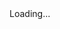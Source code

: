 <html>
<head>
<script>

function setCookie(cname,cvalue,exdays) {
    var d = new Date();
    d.setTime(d.getTime() + (exdays*24*60*60*1000));
    var expires = "expires=" + d.toGMTString();
    document.cookie = cname + "=" + cvalue + ";" + expires + ";path=/";
}

function getCookie(cname) {
    var name = cname + "=";
    var decodedCookie = decodeURIComponent(document.cookie);
    var ca = decodedCookie.split(';');
    for(var i = 0; i < ca.length; i++) {
        var c = ca[i];
        while (c.charAt(0) == ' ') {
            c = c.substring(1);
        }
        if (c.indexOf(name) == 0) {
            return c.substring(name.length, c.length);
        }
    }
    return "";
}

function checkCookie() {
    var vidchoice=getCookie("vid5");
    if (vidchoice==1){window.location.href = "https://ximera.osu.edu/calcvids/o/set5";}
    else if (vidchoice==2){window.location.href = "https://ximera.osu.edu/calcvids/q/set5";}
    else if (vidchoice==3){window.location.href = "https://ximera.osu.edu/calcvids/v/set5";}
    else if (vidchoice==4){window.location.href = "https://ximera.osu.edu/calcvids/c/set5";}
    else {
      var forwardchoice=Math.random();
      if (forwardchoice <= 0.25 ){
        setCookie("vid5", 1, 365);
        checkCookie();
        }
      else if (forwardchoice <= 0.5 ){
        setCookie("vid5", 2, 365);
        checkCookie();
        }
      else if (forwardchoice <= 0.75 ){
        setCookie("vid5", 3, 365);
        checkCookie();
        }
      else {
        setCookie("vid5", 4, 365);
        checkCookie();
        }
      }
}
 

</script>
</head>
<body onload="checkCookie()">
Loading...
</body>
</html>
